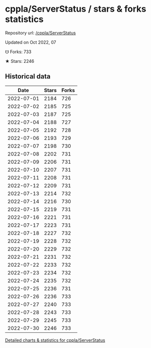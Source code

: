 # cppla/ServerStatus / stars & forks statistics

Repository url: [/cppla/ServerStatus](https://github.com/cppla/ServerStatus)

Updated on Oct 2022, 07

☋ Forks: 733

★ Stars: 2246

## Historical data
| Date | Stars | Forks |
|------|-------|-------|
| 2022-07-01 | 2184 | 726 | 
| 2022-07-02 | 2185 | 725 | 
| 2022-07-03 | 2187 | 725 | 
| 2022-07-04 | 2188 | 727 | 
| 2022-07-05 | 2192 | 728 | 
| 2022-07-06 | 2193 | 729 | 
| 2022-07-07 | 2198 | 730 | 
| 2022-07-08 | 2202 | 731 | 
| 2022-07-09 | 2206 | 731 | 
| 2022-07-10 | 2207 | 731 | 
| 2022-07-11 | 2208 | 731 | 
| 2022-07-12 | 2209 | 731 | 
| 2022-07-13 | 2214 | 732 | 
| 2022-07-14 | 2216 | 730 | 
| 2022-07-15 | 2219 | 731 | 
| 2022-07-16 | 2221 | 731 | 
| 2022-07-17 | 2223 | 731 | 
| 2022-07-18 | 2227 | 732 | 
| 2022-07-19 | 2228 | 732 | 
| 2022-07-20 | 2229 | 732 | 
| 2022-07-21 | 2231 | 732 | 
| 2022-07-22 | 2233 | 732 | 
| 2022-07-23 | 2234 | 732 | 
| 2022-07-24 | 2235 | 732 | 
| 2022-07-25 | 2236 | 731 | 
| 2022-07-26 | 2236 | 733 | 
| 2022-07-27 | 2240 | 733 | 
| 2022-07-28 | 2243 | 733 | 
| 2022-07-29 | 2245 | 733 | 
| 2022-07-30 | 2246 | 733 | 


[Detailed charts & statistics for cppla/ServerStatus](https://reviewgithub.com/rep/cppla/ServerStatus)
